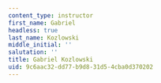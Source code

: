 ```yaml
---
content_type: instructor
first_name: Gabriel
headless: true
last_name: Kozlowski
middle_initial: ''
salutation: ''
title: Gabriel Kozlowski
uid: 9c6aac32-dd77-b9d8-31d5-4cba0d370202
---
```

